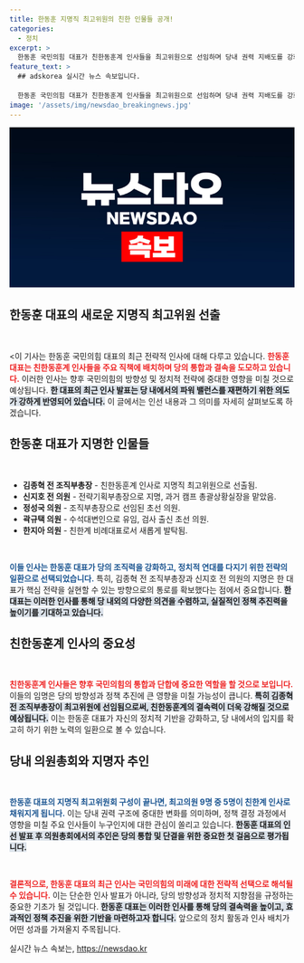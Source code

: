 ```yaml
---
title: 한동훈 지명직 최고위원의 친한 인물들 공개!
categories:
  - 정치
excerpt: >
  한동훈 국민의힘 대표가 친한동훈계 인사들을 최고위원으로 선임하며 당내 권력 지배도를 강화했습니다. 전략부총장과 조직부총장에 각각 신지호와 정성국을 임명, 그의 영향력이 점점 커지고 있습니다. 정치 지형 변화의 신호탄이 될 이 인선의 배경은? 클릭으로 확인하세요!
feature_text: >
  ## adskorea 실시간 뉴스 속보입니다.

  한동훈 국민의힘 대표가 친한동훈계 인사들을 최고위원으로 선임하며 당내 권력 지배도를 강화했습니다. 전략부총장과 조직부총장에 각각 신지호와 정성국을 임명, 그의 영향력이 점점 커지고 있습니다. 정치 지형 변화의 신호탄이 될 이 인선의 배경은? 클릭으로 확인하세요!
image: '/assets/img/newsdao_breakingnews.jpg'
---
```


<p><img src="/assets/img/newsdao_breakingnews.jpg" alt="adskorea 속보" /></p>

<h2 data-ke-size="size26">한동훈 대표의 새로운 지명직 최고위원 선출</h2>

<p data-ke-size="size16">&nbsp;</p>

<p>&lt;이 기사는 한동훈 국민의힘 대표의 최근 전략적 인사에 대해 다루고 있습니다. <b><span style="color: #ee2323;">한동훈 대표는 친한동훈계 인사들을 주요 직책에 배치하며 당의 통합과 결속을 도모하고 있습니다.</span></b> 이러한 인사는 향후 국민의힘의 방향성 및 정치적 전략에 중대한 영향을 미칠 것으로 예상됩니다. <b><span style="background-color: #21538527;">한 대표의 최근 인사 발표는 당 내에서의 파워 밸런스를 재편하기 위한 의도가 강하게 반영되어 있습니다.</span></b> 이 글에서는 인선 내용과 그 의미를 자세히 살펴보도록 하겠습니다.</p></p>

<h2 data-ke-size="size26">한동훈 대표가 지명한 인물들</h2>

<p data-ke-size="size16">&nbsp;</p>

<ul>
    <li><b>김종혁 전 조직부총장</b> - 친한동훈계 인사로 지명직 최고위원으로 선출됨.</li>
    <li><b>신지호 전 의원</b> - 전략기획부총장으로 지명, 과거 캠프 총괄상황실장을 맡았음.</li>
    <li><b>정성국 의원</b> - 조직부총장으로 선임된 초선 의원.</li>
    <li><b>곽규택 의원</b> - 수석대변인으로 유임, 검사 출신 초선 의원.</li>
    <li><b>한지아 의원</b> - 친한계 비례대표로서 새롭게 발탁됨.</li>
</ul>

<p data-ke-size="size16">&nbsp;</p>

<p><b><span style="color: #1a5490;">이들 인사는 한동훈 대표가 당의 조직력을 강화하고, 정치적 연대를 다지기 위한 전략의 일환으로 선택되었습니다.</span></b> 특히, 김종혁 전 조직부총장과 신지호 전 의원의 지명은 한 대표가 핵심 전략을 실현할 수 있는 방향으로의 통로를 확보했다는 점에서 중요합니다. <b><span style="background-color: #21538527;">한 대표는 이러한 인사를 통해 당 내외의 다양한 의견을 수렴하고, 실질적인 정책 추진력을 높이기를 기대하고 있습니다.</span></b></p>

<h2 data-ke-size="size26">친한동훈계 인사의 중요성</h2>

<p data-ke-size="size16">&nbsp;</p>

<p><b><span style="color: #ee2323;">친한동훈계 인사들은 향후 국민의힘의 통합과 단합에 중요한 역할을 할 것으로 보입니다.</span></b> 이들의 임명은 당의 방향성과 정책 추진에 큰 영향을 미칠 가능성이 큽니다. <b><span style="background-color: #21538527;">특히 김종혁 전 조직부총장이 최고위원에 선임됨으로써, 친한동훈계의 결속력이 더욱 강해질 것으로 예상됩니다.</span></b> 이는 한동훈 대표가 자신의 정치적 기반을 강화하고, 당 내에서의 입지를 확고히 하기 위한 노력의 일환으로 볼 수 있습니다.</p>

<h2 data-ke-size="size26">당내 의원총회와 지명자 추인</h2>

<p data-ke-size="size16">&nbsp;</p>

<p><b><span style="color: #1a5490;">한동훈 대표의 지명직 최고위원회 구성이 끝나면, 최고의원 9명 중 5명이 친한계 인사로 채워지게 됩니다.</span></b> 이는 당내 권력 구조에 중대한 변화를 의미하며, 정책 결정 과정에서 영향을 미칠 주요 인사들이 누구인지에 대한 관심이 쏠리고 있습니다. <b><span style="background-color: #21538527;">한동훈 대표의 인선 발표 후 의원총회에서의 추인은 당의 통합 및 단결을 위한 중요한 첫 걸음으로 평가됩니다.</span></b></p>

<p data-ke-size="size16">&nbsp;</p>

<p><b><span style="color: #ee2323;">결론적으로, 한동훈 대표의 최근 인사는 국민의힘의 미래에 대한 전략적 선택으로 해석될 수 있습니다.</span></b> 이는 단순한 인사 발표가 아니라, 당의 방향성과 정치적 지향점을 규정하는 중요한 기초가 될 것입니다. <b><span style="background-color: #21538527;">한동훈 대표는 이러한 인사를 통해 당의 결속력을 높이고, 효과적인 정책 추진을 위한 기반을 마련하고자 합니다.</span></b> 앞으로의 정치 활동과 인사 배치가 어떤 성과를 가져올지 주목됩니다.</p>
실시간 뉴스 속보는, <a href="https://newsdao.kr" rel="dofollow">https://newsdao.kr</a>


